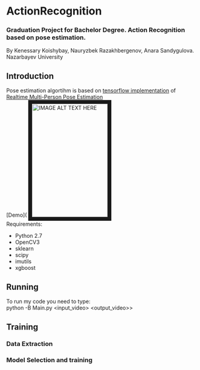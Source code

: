 # ActionRecognition
### Graduation Project for Bachelor Degree. Action Recognition based on pose estimation.  
By Kenessary Koishybay, Nauryzbek Razakhbergenov, Anara Sandygulova. Nazarbayev University  


## Introduction
Pose estimation algortihm is based on [tensorflow implementation](https://github.com/ildoonet/tf-pose-estimation) of
[Realtime Multi-Person Pose Estimation](https://github.com/ZheC/Realtime_Multi-Person_Pose_Estimation)   
[Demo](
<a href="https://github.com/I3orn2FLY/Git_add-ons/blob/master/ActivityRecognition/demo.avi" target="_blank">
	<img src="http://img.youtube.com/vi/YOUTUBE_VIDEO_ID_HERE/0.jpg" alt="IMAGE ALT TEXT HERE" 
	     width="200" height="300" border="10" /></a>  
Requirements:
- Python 2.7  
- OpenCV3  
- sklearn  
- scipy  
- imutils  
- xgboost    
	
	
## Running
To run my code you need to type:  
  python -B Main.py &lt;input_video&gt; &lt;output_video>&gt;
  

## Training


### Data Extraction



### Model Selection and training



